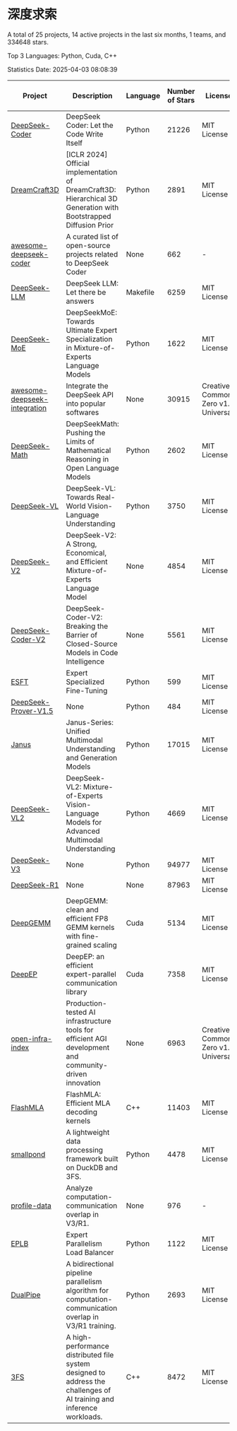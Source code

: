 # 深度求索

A total of 25 projects, 14 active projects in the last six months, 1 teams, and 334648 stars.

Top 3 Languages: Python, Cuda, C++

Statistics Date: 2025-04-03 08:08:39

| Project | Description | Language | Number of Stars | License | Creation Date | Last Updated Date | Last Pushed Date |
| --- | --- | --- | --- | --- | --- | --- | --- |
| [DeepSeek-Coder](https://github.com/deepseek-ai/DeepSeek-Coder) | DeepSeek Coder: Let the Code Write Itself | Python | 21226 | MIT License | 2023-10-20 | 2025-04-03 | 2024-05-21 |
| [DreamCraft3D](https://github.com/deepseek-ai/DreamCraft3D) | [ICLR 2024] Official implementation of DreamCraft3D: Hierarchical 3D Generation with Bootstrapped Diffusion Prior | Python | 2891 | MIT License | 2023-10-23 | 2025-04-02 | 2024-08-21 |
| [awesome-deepseek-coder](https://github.com/deepseek-ai/awesome-deepseek-coder) | A curated list of open-source projects related to DeepSeek Coder | None | 662 | - | 2023-11-06 | 2025-04-03 | 2024-04-03 |
| [DeepSeek-LLM](https://github.com/deepseek-ai/DeepSeek-LLM) | DeepSeek LLM: Let there be answers | Makefile | 6259 | MIT License | 2023-11-29 | 2025-04-03 | 2024-02-04 |
| [DeepSeek-MoE](https://github.com/deepseek-ai/DeepSeek-MoE) | DeepSeekMoE: Towards Ultimate Expert Specialization in Mixture-of-Experts Language Models | Python | 1622 | MIT License | 2024-01-02 | 2025-04-03 | 2024-01-16 |
| [awesome-deepseek-integration](https://github.com/deepseek-ai/awesome-deepseek-integration) | Integrate the DeepSeek API into popular softwares | None | 30915 | Creative Commons Zero v1.0 Universal | 2024-01-11 | 2025-04-03 | 2025-04-02 |
| [DeepSeek-Math](https://github.com/deepseek-ai/DeepSeek-Math) | DeepSeekMath: Pushing the Limits of Mathematical Reasoning in Open Language Models | Python | 2602 | MIT License | 2024-02-05 | 2025-04-03 | 2024-04-15 |
| [DeepSeek-VL](https://github.com/deepseek-ai/DeepSeek-VL) | DeepSeek-VL: Towards Real-World Vision-Language Understanding | Python | 3750 | MIT License | 2024-03-07 | 2025-04-03 | 2024-04-24 |
| [DeepSeek-V2](https://github.com/deepseek-ai/DeepSeek-V2) | DeepSeek-V2: A Strong, Economical, and Efficient Mixture-of-Experts Language Model | None | 4854 | MIT License | 2024-04-22 | 2025-04-02 | 2024-09-25 |
| [DeepSeek-Coder-V2](https://github.com/deepseek-ai/DeepSeek-Coder-V2) | DeepSeek-Coder-V2: Breaking the Barrier of Closed-Source Models in Code Intelligence | None | 5561 | MIT License | 2024-06-14 | 2025-04-02 | 2024-09-24 |
| [ESFT](https://github.com/deepseek-ai/ESFT) | Expert Specialized Fine-Tuning | Python | 599 | MIT License | 2024-07-04 | 2025-04-03 | 2024-09-22 |
| [DeepSeek-Prover-V1.5](https://github.com/deepseek-ai/DeepSeek-Prover-V1.5) | None | Python | 484 | MIT License | 2024-08-15 | 2025-04-01 | 2024-08-16 |
| [Janus](https://github.com/deepseek-ai/Janus) | Janus-Series: Unified Multimodal Understanding and Generation Models | Python | 17015 | MIT License | 2024-10-18 | 2025-04-03 | 2025-02-01 |
| [DeepSeek-VL2](https://github.com/deepseek-ai/DeepSeek-VL2) | DeepSeek-VL2: Mixture-of-Experts Vision-Language Models for Advanced Multimodal Understanding | Python | 4669 | MIT License | 2024-12-13 | 2025-04-03 | 2025-02-26 |
| [DeepSeek-V3](https://github.com/deepseek-ai/DeepSeek-V3) | None | Python | 94977 | MIT License | 2024-12-26 | 2025-04-03 | 2025-03-16 |
| [DeepSeek-R1](https://github.com/deepseek-ai/DeepSeek-R1) | None | None | 87963 | MIT License | 2025-01-20 | 2025-04-03 | 2025-02-24 |
| [DeepGEMM](https://github.com/deepseek-ai/DeepGEMM) | DeepGEMM: clean and efficient FP8 GEMM kernels with fine-grained scaling | Cuda | 5134 | MIT License | 2025-02-13 | 2025-04-03 | 2025-04-03 |
| [DeepEP](https://github.com/deepseek-ai/DeepEP) | DeepEP: an efficient expert-parallel communication library | Cuda | 7358 | MIT License | 2025-02-17 | 2025-04-03 | 2025-04-03 |
| [open-infra-index](https://github.com/deepseek-ai/open-infra-index) | Production-tested AI infrastructure tools for efficient AGI development and community-driven innovation | None | 6963 | Creative Commons Zero v1.0 Universal | 2025-02-21 | 2025-04-03 | 2025-03-04 |
| [FlashMLA](https://github.com/deepseek-ai/FlashMLA) | FlashMLA: Efficient MLA decoding kernels | C++ | 11403 | MIT License | 2025-02-21 | 2025-04-03 | 2025-03-01 |
| [smallpond](https://github.com/deepseek-ai/smallpond) | A lightweight data processing framework built on DuckDB and 3FS. | Python | 4478 | MIT License | 2025-02-24 | 2025-04-03 | 2025-03-05 |
| [profile-data](https://github.com/deepseek-ai/profile-data) | Analyze computation-communication overlap in V3/R1. | None | 976 | - | 2025-02-26 | 2025-04-03 | 2025-03-21 |
| [EPLB](https://github.com/deepseek-ai/EPLB) | Expert Parallelism Load Balancer | Python | 1122 | MIT License | 2025-02-26 | 2025-04-03 | 2025-03-24 |
| [DualPipe](https://github.com/deepseek-ai/DualPipe) | A bidirectional pipeline parallelism algorithm for computation-communication overlap in V3/R1 training. | Python | 2693 | MIT License | 2025-02-26 | 2025-04-03 | 2025-03-10 |
| [3FS](https://github.com/deepseek-ai/3FS) |  A high-performance distributed file system designed to address the challenges of AI training and inference workloads.  | C++ | 8472 | MIT License | 2025-02-27 | 2025-04-03 | 2025-03-30 |
